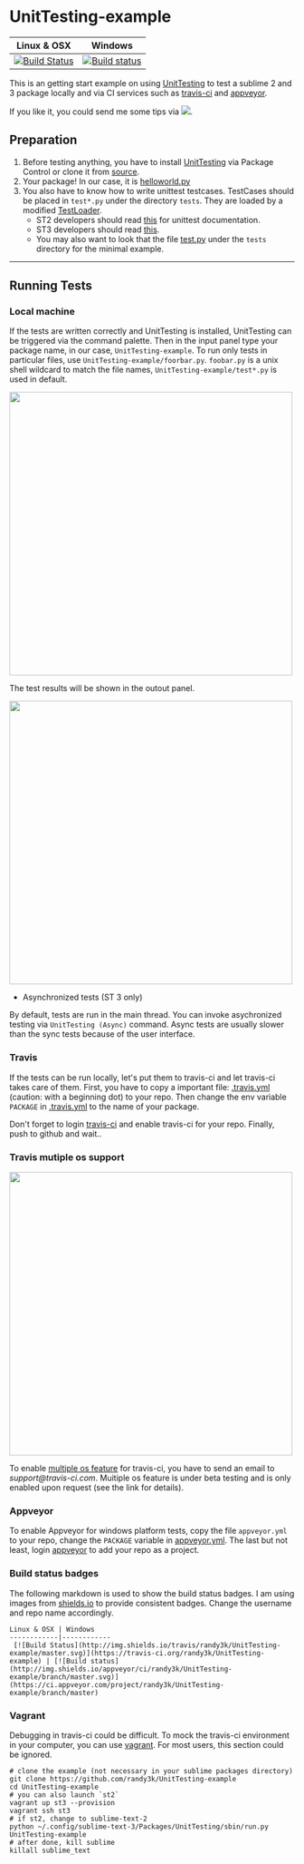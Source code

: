 UnitTesting-example
===================
Linux & OSX | Windows
------------|------------
 [![Build Status](http://img.shields.io/travis/randy3k/UnitTesting-example/master.svg)](https://travis-ci.org/randy3k/UnitTesting-example) | [![Build status](http://img.shields.io/appveyor/ci/randy3k/UnitTesting-example/branch/master.svg)](https://ci.appveyor.com/project/randy3k/UnitTesting-example/branch/master)

This is an getting start example on using [UnitTesting](https://github.com/randy3k/UnitTesting) to test a sublime 2 and 3 package locally and via CI services such as [travis-ci](https://travis-ci.org) and [appveyor](http://www.appveyor.com).

If you like it, you could send me some tips via [![](http://img.shields.io/gittip/randy3k.svg)](https://www.gittip.com/randy3k).

Preparation
---
1. Before testing anything, you have to install [UnitTesting](https://github.com/randy3k/UnitTesting) via Package Control or clone it from [source](https://github.com/randy3k/UnitTesting).
2. Your package! In our case, it is [helloworld.py](https://github.com/randy3k/UnitTesting-example/blob/master/helloworld.py)
3. You also have to know how to write unittest testcases. TestCases should be placed in `test*.py` under the directory `tests`. They are loaded by a modified [TestLoader](https://github.com/randy3k/UnitTesting/blob/master/loader.py).
    - ST2 developers should read [this](http://docs.python.org/2.6/library/unittest.html) for unittest documentation.
    - ST3 developers should read [this](http://docs.python.org/3.3/library/unittest.html). 
    - You may also want to look that the file [test.py](https://github.com/randy3k/UnitTesting-example/blob/master/tests/test.py) under the `tests` directory for the minimal example.

------------

Running Tests
----

### Local machine

If the tests are written correctly and UnitTesting is installed, UnitTesting can be triggered via the command palette. Then in the input panel type your package name, in our case, `UnitTesting-example`. To run only tests in particular files, use `UnitTesting-example/foorbar.py`. `foobar.py` is a unix shell wildcard to match the file names, `UnitTesting-example/test*.py` is used in default.

<img src='https://raw.github.com/randy3k/UnitTesting-example/fig/cp.png' width='500'></img>

The test results will be shown in the outout panel.

<img src='https://raw.github.com/randy3k/UnitTesting-example/fig/op.png' width='500'></img>

- Asynchronized tests (ST 3 only)

By default, tests are run in the main thread. You can invoke asychronized testing via `UnitTesting (Async)` command. Async tests are usually slower than the sync tests because of the user interface.

### Travis

If the tests can be run locally, let's put them to travis-ci and let travis-ci takes care of them. First, you have to copy a important file: [.travis.yml](https://github.com/randy3k/UnitTesting-example/blob/master/.travis.yml) (caution: with a beginning dot) to your repo. Then change the env variable `PACKAGE` in [.travis.yml](https://github.com/randy3k/UnitTesting-example/blob/master/.travis.yml) to the name of your package.

Don't forget to login [travis-ci](https://travis-ci.org) and enable travis-ci for your repo. 
Finally, push to github and wait..


### Travis mutiple os support

<img src='https://raw.github.com/randy3k/UnitTesting-example/fig/mos.png' width='500'></img>

To enable [multiple os feature](http://blog.travis-ci.com/2014-05-13-multi-os-feature-available/) for travis-ci, you have to send an email to _support@travis-ci.com_. Muitiple os feature is under beta testing and is only enabled upon request (see the link for details).

### Appveyor

To enable Appveyor for windows platform tests, copy the file `appveyor.yml` to your repo, change the `PACKAGE` variable in [appveyor.yml](https://github.com/randy3k/UnitTesting-example/blob/master/appveyor.yml). The last but not least, login [appveyor](http://www.appveyor.com) to add your repo as a project.


### Build status badges
The following markdown is used to show the build status badges. I am using images from [shields.io](http:/shields.io) to provide consistent badges. Change the username and repo name accordingly.
```
Linux & OSX | Windows
------------|------------
 [![Build Status](http://img.shields.io/travis/randy3k/UnitTesting-example/master.svg)](https://travis-ci.org/randy3k/UnitTesting-example) | [![Build status](http://img.shields.io/appveyor/ci/randy3k/UnitTesting-example/branch/master.svg)](https://ci.appveyor.com/project/randy3k/UnitTesting-example/branch/master)
```


### Vagrant

Debugging in travis-ci could be difficult. To mock the travis-ci environment in your computer, you can use [vagrant](http://www.vagrantup.com). For most users, this section could be ignored.


```
# clone the example (not necessary in your sublime packages directory)
git clone https://github.com/randy3k/UnitTesting-example
cd UnitTesting-example
# you can also launch `st2`
vagrant up st3 --provision
vagrant ssh st3
# if st2, change to sublime-text-2
python ~/.config/sublime-text-3/Packages/UnitTesting/sbin/run.py UnitTesting-example
# after done, kill sublime
killall sublime_text
```


